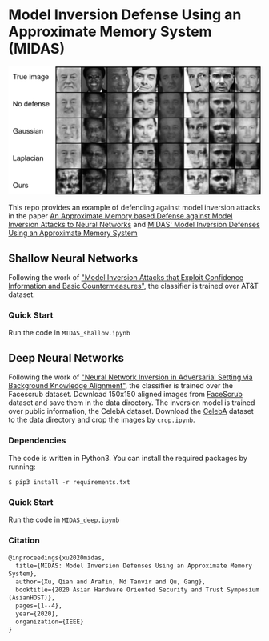 # Model Inversion Defense Using an Approximate Memory System (MIDAS)

![](./results/deep/recon_comparison_76_text.png)

This repo provides an example of defending against model inversion attacks in the 
paper [An Approximate Memory based Defense against Model Inversion Attacks to Neural Networks]() and [MIDAS: Model Inversion Defenses Using an Approximate Memory System](https://ieeexplore.ieee.org/abstract/document/9358254)

## Shallow Neural Networks

Following the work of ["Model Inversion Attacks that Exploit Confidence Information and Basic Countermeasures"](https://dl.acm.org/doi/abs/10.1145/2810103.2813677), the classifier is trained over AT&T dataset.

### Quick Start

Run the code in ```MIDAS_shallow.ipynb```


## Deep Neural Networks

Following the work of ["Neural Network Inversion in Adversarial Setting via Background Knowledge Alignment"](https://dl.acm.org/citation.cfm?id=3354261), the classifier is trained over the Facescrub dataset. Download 150x150 aligned images from [FaceScrub](https://github.com/theothings/facescrub-dataset.git) dataset and save them in the data directory. The inversion model is trained over public information, the CelebA dataset. Download the [CelebA](http://mmlab.ie.cuhk.edu.hk/projects/CelebA.html) dataset to the data directory and crop the images by ```crop.ipynb```.


### Dependencies

The code is written in Python3. You can install the required packages by running:

```
$ pip3 install -r requirements.txt
```

### Quick Start

Run the code in ```MIDAS_deep.ipynb```


### Citation

```
@inproceedings{xu2020midas,
  title={MIDAS: Model Inversion Defenses Using an Approximate Memory System},
  author={Xu, Qian and Arafin, Md Tanvir and Qu, Gang},
  booktitle={2020 Asian Hardware Oriented Security and Trust Symposium (AsianHOST)},
  pages={1--4},
  year={2020},
  organization={IEEE}
}
```
